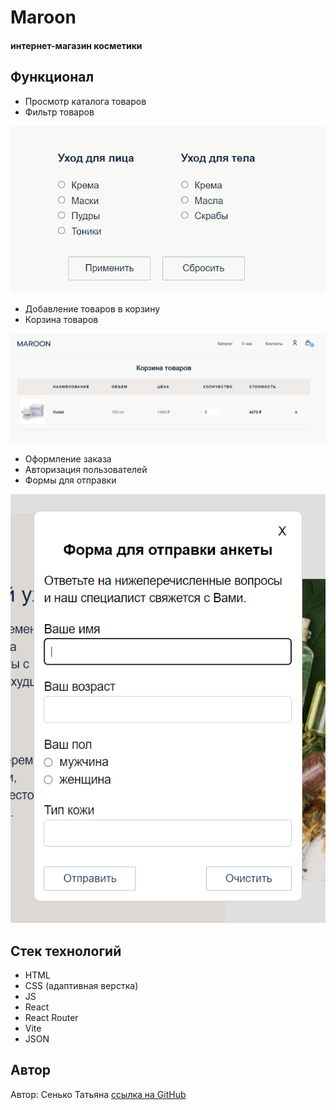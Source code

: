 # Maroon
#### интернет-магазин косметики

## Функционал

- Просмотр каталога товаров
- Фильтр товаров
  
![filter](/readme_img/filter.PNG)
- Добавление товаров в корзину
- Корзина товаров
  
![product_cart](/readme_img/product_cart.PNG)
- Оформление заказа
- Авторизация пользователей
- Формы для отправки
  
![form_anketa](/readme_img/form_anketa.PNG)

## Стек технологий

- HTML
- CSS (адаптивная верстка)
- JS
- React
- React Router
- Vite
- JSON


## Автор

Автор: Сенько Татьяна
[ссылка на GitHub](https://github.com/TatsianaSENKO)

